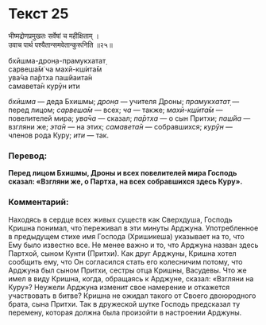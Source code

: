 # Текст 25

भीष्मद्रोणप्रमुखतः सर्वेषां च महीक्षिताम् ।  
उवाच पार्थ पश्यैतान्समवेतान्कुरूनिति ॥२५॥

бхӣшма-дрон̣а-прамукхатат̣  
сарвеша̄м̇ ча махӣ-кш́ита̄м  
ува̄ча па̄ртха паш́йаита̄н  
самавета̄н курӯн ити

_бхӣшма_ — деда Бхишмы; _дрон̣а_ — учителя Дроны; _прамукхатат̣_ — перед лицом; _сарвеша̄м_ — всех; _ча_ — также; _махӣ-кш́ита̄м_ — повелителей мира; _ува̄ча_ — сказал; _па̄ртха_ — о сын Притхи; _паш́йа_ — взгляни же; _эта̄н_ — на этих; _самавета̄н_ — собравшихся; _курӯн_ — членов рода Куру; _ити_ — так.

### Перевод:

**Перед лицом Бхишмы, Дроны и всех повелителей мира Господь сказал: «Взгляни же, о Партха, на всех собравшихся здесь Куру».**

### Комментарий:

Находясь в сердце всех живых существ как Сверхдуша, Господь Кришна понимал, что́ переживал в эти минуты Арджуна. Употребленное в предыдущем стихе имя Господа (Хришикеша) указывает на то, что Ему было известно все. Не менее важно и то, что Арджуна назван здесь Партхой, сыном Кунти (Притхи). Как друг Арджуны, Кришна хотел сообщить ему, что Он согласился стать его колесничим потому, что Арджуна был сыном Притхи, сестры отца Кришны, Васудевы. Что же имел в виду Кришна, когда, обращаясь к Арджуне, сказал: «Взгляни на Куру»? Неужели Арджуна изменит свое намерение и откажется участвовать в битве? Кришна не ожидал такого от Своего двоюродного брата, сына Притхи. Так в дружеской шутке Господь предсказал ту перемену, которая должна была произойти в настроении Арджуны.